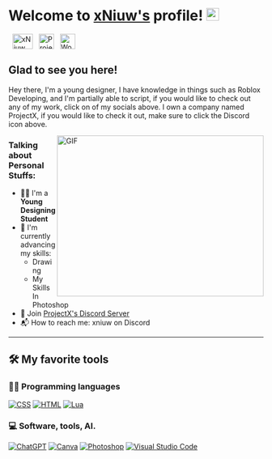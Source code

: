 # Welcome to [xNiuw's](https://the-xniuw.github.io/) profile! <a href="#"><img src="https://media.giphy.com/media/hvRJCLFzcasrR4ia7z/giphy.gif" width="25px"></a>

&nbsp;
<a href="https://twitter.com/xniuw" target="_blank"><img align="center" src="https://raw.githubusercontent.com/rahuldkjain/github-profile-readme-generator/master/src/images/icons/Social/twitter.svg" alt="xNiuw" height="30" width="40" /></a>
&nbsp;
<a href="https://discord.gg/xQzGFbD7cS" target="_blank"><img align="center" src="https://static-00.iconduck.com/assets.00/discord-icon-2048x2048-nnt62s2u.png" alt="ProjectX Discord Server" height="30" width="30" /></a>
&nbsp;
<a href="https://www.youtube.com/channel/UC-_QdhMJOsQORkm9ZVqS_0w" target="_blank"><img align="center" src="https://www.freeiconspng.com/thumbs/youtube-logo-png/hd-youtube-logo-png-transparent-background-20.png" alt="Would You Rather?" height="30" width="30" /></a>
&nbsp;



## Glad to see you here!
Hey there, I'm a young designer, I have knowledge in things such as Roblox Developing, and I'm partially able to script, if you would like to check out any of my work, click on of my socials above.
I own a company named ProjectX, if you would like to check it out, make sure to click the Discord icon above.

<img align="right" alt="GIF" src="https://media.itsnicethat.com/original_images/yiting-nan-YN_SVA_Motion_Screening_2022_02.gif" width="408" height="318" />


### Talking about Personal Stuffs:

- 👨‍🎓 I'm a **Young Designing Student**
- 🌱 I'm currently advancing my skills:
  - Drawing
  - My Skills In Photoshop
- 👯 Join [ProjectX's Discord Server](https://discord.gg/xQzGFbD7cS)
- 📬 How to reach me: xniuw on Discord

---

## 🛠️ My favorite tools

### 👨‍💻 Programming languages

<p>
    <a href="#"><img alt="CSS" src="https://img.shields.io/badge/css3-%231572B6.svg?style=for-the-badge&logo=css3&logoColor=white"></a>
    <a href="#"><img alt="HTML" src="https://img.shields.io/badge/html5-%23E34F26.svg?style=for-the-badge&logo=html5&logoColor=white"></a>
    <a href="#"><img alt="Lua" src="https://img.shields.io/badge/lua-%232C2D72.svg?style=for-the-badge&logo=lua&logoColor=white"></a>
</p>

### 💻 Software, tools, AI.

<p>
    <a href="#"><img alt="ChatGPT" src="https://img.shields.io/badge/chatGPT-74aa9c?style=for-the-badge&logo=openai&logoColor=white"></a>
    <a href="#"><img alt="Canva" src="https://img.shields.io/badge/Canva-%2300C4CC.svg?style=for-the-badge&logo=Canva&logoColor=white"></a>
    <a href="#"><img alt="Photoshop" src="https://img.shields.io/badge/adobe%20photoshop-%2331A8FF.svg?style=for-the-badge&logo=adobe%20photoshop&logoColor=white"></a>
    <a href="#"><img alt="Visual Studio Code" src="https://img.shields.io/badge/Visual%20Studio%20Code-0078d7.svg?style=for-the-badge&logo=visual-studio-code&logoColor=white"></a>
</p>
